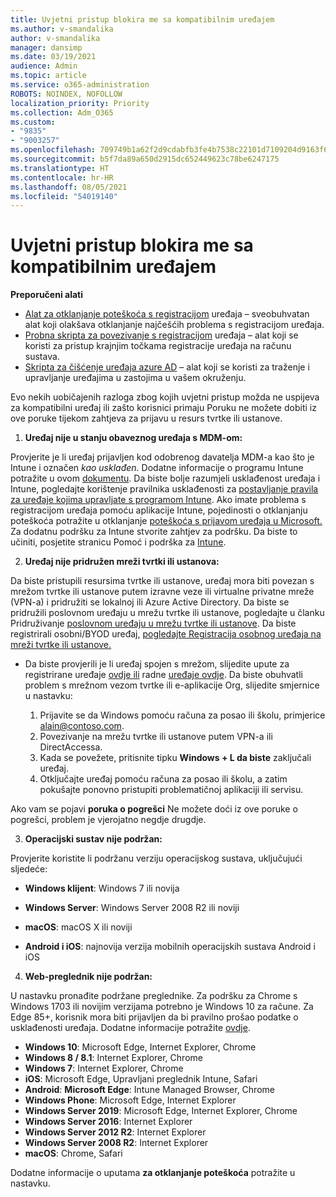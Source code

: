 ```yaml
---
title: Uvjetni pristup blokira me sa kompatibilnim uređajem
ms.author: v-smandalika
author: v-smandalika
manager: dansimp
ms.date: 03/19/2021
audience: Admin
ms.topic: article
ms.service: o365-administration
ROBOTS: NOINDEX, NOFOLLOW
localization_priority: Priority
ms.collection: Adm_O365
ms.custom:
- "9835"
- "9003257"
ms.openlocfilehash: 709749b1a62f2d9cdabfb3fe4b7538c22101d7109204d9163f6059336b817bf8
ms.sourcegitcommit: b5f7da89a650d2915dc652449623c78be6247175
ms.translationtype: HT
ms.contentlocale: hr-HR
ms.lasthandoff: 08/05/2021
ms.locfileid: "54019140"
---
```

# <a name="im-getting-blocked-by-conditional-access-with-compliant-device"></a>Uvjetni pristup blokira me sa kompatibilnim uređajem

**Preporučeni alati**

- [Alat za otklanjanje poteškoća s registracijom](https://docs.microsoft.com/samples/azure-samples/dsregtool/dsregtool/) uređaja – sveobuhvatan alat koji olakšava otklanjanje najčešćih problema s registracijom uređaja.
- [Probna skripta za povezivanje s registracijom](https://docs.microsoft.com/samples/azure-samples/testdeviceregconnectivity/testdeviceregconnectivity/) uređaja – alat koji se koristi za pristup krajnjim točkama registracije uređaja na računu sustava.
- [Skripta za čišćenje uređaja azure AD](https://github.com/mzmaili/AzureADDeviceCleanup) – alat koji se koristi za traženje i upravljanje uređajima u zastojima u vašem okruženju.

Evo nekih uobičajenih razloga zbog kojih uvjetni pristup možda ne uspijeva  za kompatibilni uređaj ili zašto korisnici primaju Poruku ne možete dobiti iz ove poruke tijekom zahtjeva za prijavu u resurs tvrtke ili ustanove.

1. **Uređaj nije u stanju obaveznog uređaja s MDM-om:**

Provjerite je li uređaj prijavljen kod odobrenog davatelja MDM-a kao što je Intune i označen *kao usklađen*. Dodatne informacije o programu Intune potražite u ovom [dokumentu](https://docs.microsoft.com/mem/intune/enrollment/device-enrollment). Da biste bolje razumjeli usklađenost uređaja i Intune, pogledajte korištenje pravilnika usklađenosti za [postavljanje pravila za uređaje kojima upravljate s programom Intune](https://docs.microsoft.com/mem/intune/protect/device-compliance-get-started). Ako imate problema s registracijom uređaja pomoću aplikacije Intune, pojedinosti o otklanjanju poteškoća potražite u otklanjanje [poteškoća s prijavom uređaja u Microsoft.](https://docs.microsoft.com/troubleshoot/mem/intune/troubleshoot-device-enrollment-in-intune) Za dodatnu podršku za Intune stvorite zahtjev za podršku. Da biste to učiniti, posjetite stranicu Pomoć i podrška za [Intune](https://endpoint.microsoft.com/#blade/Microsoft_Intune_DeviceSettings/SupportMenu/helpSupport).

2. **Uređaj nije pridružen mreži tvrtki ili ustanova:**

Da biste pristupili resursima tvrtke ili ustanove, uređaj mora biti povezan s mrežom tvrtke ili ustanove putem izravne veze ili virtualne privatne mreže (VPN-a) i pridružiti se lokalnoj ili Azure Active Directory. Da biste se pridružili poslovnom uređaju u mrežu tvrtke ili ustanove, pogledajte u članku Pridruživanje [poslovnom uređaju u mrežu tvrtke ili ustanove](https://docs.microsoft.com/azure/active-directory/user-help/user-help-join-device-on-network). Da biste registrirali osobni/BYOD uređaj, [pogledajte Registracija osobnog uređaja na mreži tvrtke ili ustanove.](https://docs.microsoft.com/azure/active-directory/user-help/user-help-register-device-on-network)

- Da biste provjerili je li uređaj spojen s mrežom, slijedite upute za registrirane uređaje [ovdje ili](https://docs.microsoft.com/azure/active-directory/user-help/user-help-register-device-on-network#to-verify-that-youre-registered) radne [uređaje ovdje](https://docs.microsoft.com/azure/active-directory/user-help/user-help-join-device-on-network#to-make-sure-youre-joined). Da biste obuhvatli problem s mrežnom vezom tvrtke ili e-aplikacije Org, slijedite smjernice u nastavku:

    1. Prijavite se da Windows pomoću računa za posao ili školu, primjerice alain@contoso.com.
    2. Povezivanje na mrežu tvrtke ili ustanove putem VPN-a ili DirectAccessa.
    3. Kada se povežete, pritisnite tipku **Windows + L da biste** zaključali uređaj.
    4. Otključajte uređaj pomoću računa za posao ili školu, a zatim pokušajte ponovno pristupiti problematičnoj aplikaciji ili servisu.

Ako vam se pojavi **poruka o pogrešci** Ne možete doći iz ove poruke o pogrešci, problem je vjerojatno negdje drugdje.

3. **Operacijski sustav nije podržan:**

Provjerite koristite li podržanu verziju operacijskog sustava, uključujući sljedeće:

- **Windows klijent**: Windows 7 ili novija

- **Windows Server**: Windows Server 2008 R2 ili noviji

- **macOS**: macOS X ili noviji

- **Android i iOS**: najnovija verzija mobilnih operacijskih sustava Android i iOS

4. **Web-preglednik nije podržan:**

U nastavku pronađite podržane preglednike. Za podršku za Chrome s Windows 1703 ili novijim verzijama potrebno je Windows 10 za račune. Za Edge 85+, korisnik mora biti prijavljen da bi pravilno prošao podatke o usklađenosti uređaja. Dodatne informacije potražite [ovdje](https://docs.microsoft.com/azure/active-directory/conditional-access/concept-conditional-access-conditions#chrome-support).

- **Windows 10**: Microsoft Edge, Internet Explorer, Chrome
- **Windows 8 / 8.1**: Internet Explorer, Chrome
- **Windows 7**: Internet Explorer, Chrome
- **iOS**: Microsoft Edge, Upravljani preglednik Intune, Safari
- **Android**: **Microsoft Edge**: Intune Managed Browser, Chrome
- **Windows Phone**: Microsoft Edge, Internet Explorer
- **Windows Server 2019**: Microsoft Edge, Internet Explorer, Chrome
- **Windows Server 2016**: Internet Explorer
- **Windows Server 2012 R2**: Internet Explorer
- **Windows Server 2008 R2**: Internet Explorer
- **macOS**: Chrome, Safari

Dodatne informacije o uputama **za otklanjanje poteškoća** potražite u nastavku. [](https://docs.microsoft.com/azure/active-directory/user-help/user-help-device-remediation)
